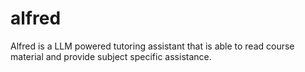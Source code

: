 # alfred
Alfred is a LLM powered tutoring assistant that is able to read course material and provide subject specific assistance.
